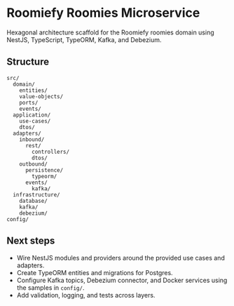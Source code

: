 # Roomiefy Roomies Microservice

Hexagonal architecture scaffold for the Roomiefy roomies domain using NestJS, TypeScript, TypeORM, Kafka, and Debezium.

## Structure
```
src/
  domain/
    entities/
    value-objects/
    ports/
    events/
  application/
    use-cases/
    dtos/
  adapters/
    inbound/
      rest/
        controllers/
        dtos/
    outbound/
      persistence/
        typeorm/
      events/
        kafka/
  infrastructure/
    database/
    kafka/
    debezium/
config/
```

## Next steps
- Wire NestJS modules and providers around the provided use cases and adapters.
- Create TypeORM entities and migrations for Postgres.
- Configure Kafka topics, Debezium connector, and Docker services using the samples in `config/`.
- Add validation, logging, and tests across layers.
